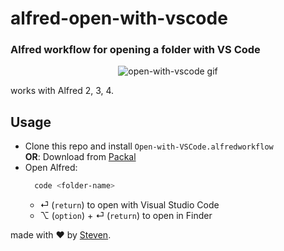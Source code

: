 # alfred-open-with-vscode
### Alfred workflow for opening a folder with VS Code

<p align="center">
<img alt="open-with-vscode gif" src="https://thumbs.gfycat.com/TerrificPracticalAegeancat-size_restricted.gif"/>
</p>

works with Alfred 2, 3, 4.

## Usage
- Clone this repo and install `Open-with-VSCode.alfredworkflow`  
**OR**: Download from [Packal](http://www.packal.org/workflow/open-vscode)
- Open Alfred:
  ```bash
    code <folder-name>
  ```
  - &#x23ce; (`return`) to open with Visual Studio Code
  - &#x2325; (`option`) + &#x23ce; (`return`) to open in Finder 

made with &#x2764; by [Steven](https://github.com/iamstevendao).
